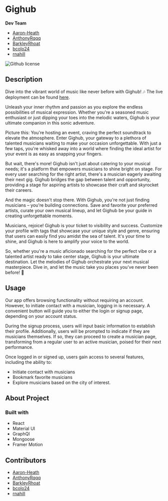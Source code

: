 # Gighub
<strong>Dev Team</strong>

* [Aaron-Heath](https://github.com/Aaron-Heath)
* [AnthonyRqqq](https://github.com/AnthonyRqqq)
* [BarkleyRhoat](https://github.com/BarkleyRhoat)
* [bcolo24](https://github.com/bcolo24)
* [rnahill](https://github.com/rnahill)

 ![Github license](https://img.shields.io/badge/license-MIT-yellowgreen.svg)
## Description

Dive into the vibrant world of music like never before with Gighub! 🎶
The live deployment can be found [here]().

Unleash your inner rhythm and passion as you explore the endless possibilities of musical expression. Whether you're a seasoned music enthusiast or just dipping your toes into the melodic waters, Gighub is your ultimate companion in this sonic adventure.

Picture this: You're hosting an event, craving the perfect soundtrack to elevate the atmosphere. Enter Gighub, your gateway to a plethora of talented musicians waiting to make your occasion unforgettable. With just a few taps, you're whisked away into a world where finding the ideal artist for your event is as easy as snapping your fingers.

But wait, there's more! Gighub isn't just about catering to your musical needs; it's a platform that empowers musicians to shine bright on stage. For every user searching for the right artist, there's a musician eagerly awaiting their next gig. Gighub bridges the gap between talent and opportunity, providing a stage for aspiring artists to showcase their craft and skyrocket their careers.

And the magic doesn't stop there. With Gighub, you're not just finding musicians – you're building connections. Save and favorite your preferred artists, curate your own musical lineup, and let Gighub be your guide in creating unforgettable moments.

Musicians, rejoice! Gighub is your ticket to visibility and success. Customize your profile with tags that showcase your unique style and genre, ensuring that users can easily find you amidst the sea of talent. It's your time to shine, and Gighub is here to amplify your voice to the world.

So, whether you're a music aficionado searching for the perfect vibe or a talented artist ready to take center stage, Gighub is your ultimate destination. Let the melodies of Gighub orchestrate your next musical masterpiece. Dive in, and let the music take you places you've never been before! 🌟 
 



## Usage
Our app offers browsing functionality without requiring an account. However, to initiate contact with a musician, logging in is necessary. A convenient button will guide you to either the login or signup page, depending on your account status.

During the signup process, users will input basic information to establish their profile. Additionally, users will be prompted to indicate if they are musicians themselves. If so, they can proceed to create a musician page, transforming from a regular user to an active musician, poised for their next performance.

Once logged in or signed up, users gain access to several features, including the ability to:
* Initiate contact with musicians
* Bookmark favorite musicians
* Explore musicians based on the city of interest. 
  
## About Project
### Built with 
* React
* Material UI
* GraphQl
* Mongoose
* Framer Motion

## Contributors
* [Aaron-Heath](https://github.com/Aaron-Heath)
* [AnthonyRqqq](https://github.com/AnthonyRqqq)
* [BarkleyRhoat](https://github.com/BarkleyRhoat)
* [bcolo24](https://github.com/bcolo24)
* [rnahill](https://github.com/rnahill)